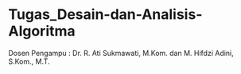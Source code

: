 # Tugas_Desain-dan-Analisis-Algoritma
Dosen Pengampu : Dr. R. Ati Sukmawati, M.Kom. dan M. Hifdzi Adini, S.Kom., M.T.
